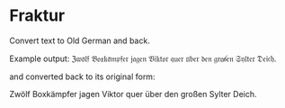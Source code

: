 # Fraktur
Convert text to Old German and back.

Example output:
ℨ𝔴𝔬̈𝔩𝔣 𝔅𝔬𝔵𝔨𝔞̈𝔪𝔭𝔣𝔢𝔯 𝔧𝔞𝔤𝔢𝔫 𝔙𝔦𝔨𝔱𝔬𝔯 𝔮𝔲𝔢𝔯 𝔲̈𝔟𝔢𝔯 𝔡𝔢𝔫 𝔤𝔯𝔬𝔰̸𝔢𝔫 𝔖𝔶𝔩𝔱𝔢𝔯 𝔇𝔢𝔦𝔠𝔥.

and converted back to its original form:

Zwölf Boxkämpfer jagen Viktor quer über den großen Sylter Deich.
